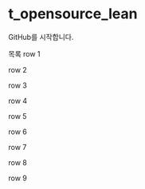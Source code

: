 # t_opensource_lean
GitHub를 시작합니다.

목록
row 1

row 2

row 3

row 4

row 5

row 6

row 7

row 8

row 9
